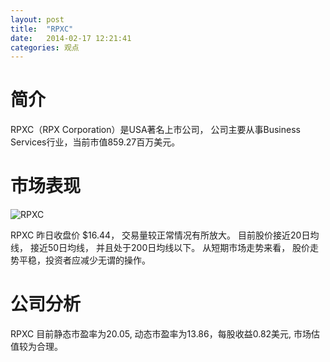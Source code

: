 ```yaml
---
layout: post
title:  "RPXC"
date:   2014-02-17 12:21:41
categories: 观点
---
```


# 简介
RPXC（RPX Corporation）是USA著名上市公司，
公司主要从事Business Services行业，当前市值859.27百万美元。

# 市场表现

![RPXC](http://finviz.com/chart.ashx?t=RPXC&ty=c&ta=1&p=d&s=l)

RPXC 昨日收盘价 $16.44，
交易量较正常情况有所放大。
目前股价接近20日均线，
接近50日均线，
并且处于200日均线以下。
从短期市场走势来看，
股价走势平稳，投资者应减少无谓的操作。

# 公司分析
RPXC 目前静态市盈率为20.05, 动态市盈率为13.86，每股收益0.82美元,
市场估值较为合理。
